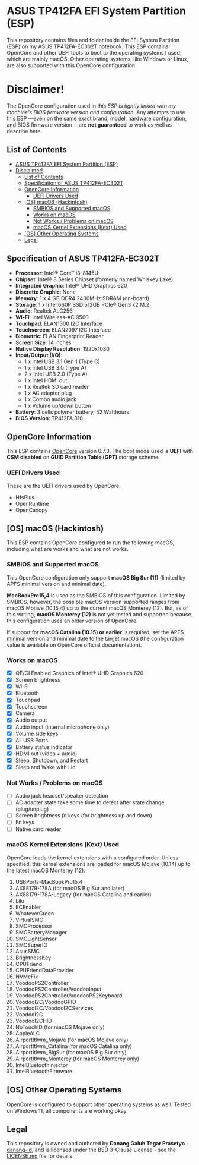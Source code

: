 # ASUS TP412FA EFI System Partition (ESP)

This repository contains files and folder inside the EFI System Partition (ESP) on my ASUS TP412FA-EC302T notebook. 
This ESP contains OpenCore and other UEFI tools to boot to the operating systems I used, which are mainly macOS. 
Other operating systems, like Windows or Linux, are also supported with this OpenCore configuration.

# Disclaimer!
The OpenCore configuration used in *this ESP is tightly linked with my machine's BIOS firmware version and configuration*.
Any attempts to use this ESP &mdash;even on the same exact brand, model, hardware configuration, and BIOS firmware 
version&mdash; are **not guaranteed** to work as well as describe here.

## List of Contents
- [ASUS TP412FA EFI System Partition (ESP)](#asus-tp412fa-efi-system-partition-esp)
- [Disclaimer!](#disclaimer)
  - [List of Contents](#list-of-contents)
  - [Specification of ASUS TP412FA-EC302T](#specification-of-asus-tp412fa-ec302t)
  - [OpenCore Information](#opencore-information)
    - [UEFI Drivers Used](#uefi-drivers-used)
  - [[OS] macOS (Hackintosh)](#os-macos-hackintosh)
    - [SMBIOS and Supported macOS](#smbios-and-supported-macos)
    - [Works on macOS](#works-on-macos)
    - [Not Works / Problems on macOS](#not-works--problems-on-macos)
    - [macOS Kernel Extensions (Kext) Used](#macos-kernel-extensions-kext-used)
  - [[OS] Other Operating Systems](#os-other-operating-systems)
  - [Legal](#legal)

## Specification of ASUS TP412FA-EC302T
- **Processor**: Intel® Core™ i3-8145U
- **Chipset**: Intel® 8 Series Chipset (formerly named Whiskey Lake)
- **Integrated Graphic**: Intel® UHD Graphics 620
- **Discrette Graphic**: None
- **Memory**: 1 x 4 GB DDR4 2400MHz SDRAM (on-board)
- **Storage**: 1 x Intel 660P SSD 512GB PCIe® Gen3 x2 M.2
- **Audio**: Realtek ALC256
- **Wi-Fi**: Intel Wireless-AC 9560
- **Touchpad**: ELAN1300 I2C Interface
- **Touchscreen**: ELAN2097 I2C Interface
- **Biometric**: ELAN Fingerprint Reader
- **Screen Size**: 14 inches
- **Native Display Resolution**: 1920x1080
- **Input/Output (I/O)**: 
  - 1 x Intel USB 3.1 Gen 1 (Type C)
  - 1 x Intel USB 3.0 (Type A)
  - 2 x Intel USB 2.0 (Type A)
  - 1 x Intel HDMI out
  - 1 x Realtek SD card reader
  - 1 x AC adapter plug
  - 1 x Combo audio jack
  - 1 x Volume up/down button
- **Battery**: 3 cells polymer battery, 42 Watthours
- **BIOS Version**: TP412FA.310

## OpenCore Information
This ESP contains [OpenCore](https://github.com/acidanthera/OpenCorePkg) version 0.7.3. The boot mode used 
is **UEFI** with **CSM disabled** on **GUID Partition Table (GPT)** storage scheme.

### UEFI Drivers Used 
These are the UEFI drivers used by OpenCore.

- HfsPlus
- OpenRuntime
- OpenCanopy

## [OS] macOS (Hackintosh)
This ESP contains OpenCore configured to run the following macOS, including what are works and what are not works.

### SMBIOS and Supported macOS
This OpenCore configuration only support **macOS Big Sur (11)** (limited by APFS minimal version and 
minimal date). 

**MacBookPro15,4** is used as the SMBIOS of this configuration. Limited by SMBIOS, however, the possible macOS version supported ranges from macOS Mojave (10.15.4) up to the current macOS Monterey (12). But, as of this writing, **macOS Monterey (12)** is not yet tested and supported because this configuration uses an older version of OpenCore.

If support for **macOS Catalina (10.15) or earlier** is required, set the APFS minimal version and minimal date
to the target macOS (the configuration value is available on OpenCore official documentation).

### Works on macOS
- [x] QE/CI Enabled Graphics of Intel® UHD Graphics 620
- [x] Screen brightness
- [x] Wi-Fi
- [x] Bluetooth
- [x] Touchpad
- [x] Touchscreen
- [x] Camera
- [x] Audio output
- [x] Audio input (internal microphone only)
- [x] Volume side keys
- [x] All USB Ports
- [x] Battery status indicator
- [x] HDMI out (video + audio)
- [x] Sleep, Shutdown, and Restart
- [x] Sleep and Wake with Lid

### Not Works / Problems on macOS
- [ ] Audio jack headset/speaker detection
- [ ] AC adapter state take some time to detect after state change (plug/unplug)
- [ ] Screen brightness *fn* keys (for brightness up and down)
- [ ] Fn keys
- [ ] Native card reader

### macOS Kernel Extensions (Kext) Used
OpenCore loads the kernel extensions with a configured order. Unless specified, this kernel extensions are loaded for 
macOS Mojave (10.14) up to the latest macOS Monterey (12).

1. USBPorts-MacBookPro15,4
2. AX88179-178A (for macOS Big Sur and later)
3. AX88179-178A-Legacy (for macOS Catalina and earlier)
4. Lilu
5. ECEnabler
6. WhateverGreen
7. VirtualSMC
8. SMCProcessor
9. SMCBatteryManager
10. SMCLightSensor
11. SMCSuperIO
12. AsusSMC
13. BrightnessKey
14. CPUFriend
15. CPUFriendDataProvider
16. NVMeFix
17. VoodooPS2Controller
18. VoodooPS2Controller/VoodooInput
19. VoodooPS2Controller/VoodooPS2Keyboard
20. VoodooI2C/VoodooGPIO
21. VoodooI2C/VoodooI2CServices
22. VoodooI2C
23. VoodooI2CHID
24. NoTouchID (for macOS Mojave only)
25. AppleALC
26. AirportItlwm_Mojave (for macOS Mojave only)
27. AirportItlwm_Catalina (for macOS Catalina only)
28. AirportItlwm_BigSur (for macOS Big Sur only)
29. AirportItlwm_Monterey (for macOS Monterey only)
30. IntelBluetoothInjector
31. IntelBluetoothFirmware

## [OS] Other Operating Systems
OpenCore is configured to support other operating systems as well. Tested on Windows 11, all 
components are working okay.

## Legal
This repository is owned and authored by **Danang Galuh Tegar Prasetyo** - [danang-id](https://github.com/danang-id),
and is licensed under the BSD 3-Clause License - see the [LICENSE.md](LICENSE.md) file for details.
